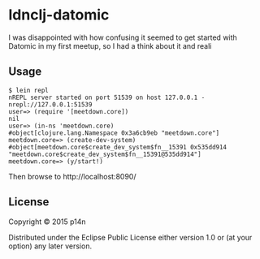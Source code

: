 # ldnclj-datomic

I was disappointed with how confusing it seemed to get started with Datomic in my first meetup,
so I had a think about it and reali

## Usage

```
$ lein repl
nREPL server started on port 51539 on host 127.0.0.1 - nrepl://127.0.0.1:51539
user=> (require '[meetdown.core])
nil
user=> (in-ns 'meetdown.core)
#object[clojure.lang.Namespace 0x3a6cb9eb "meetdown.core"]
meetdown.core=> (create-dev-system)
#object[meetdown.core$create_dev_system$fn__15391 0x535dd914 "meetdown.core$create_dev_system$fn__15391@535dd914"]
meetdown.core=> (y/start!)
```

Then browse to http://localhost:8090/

## License

Copyright © 2015 p14n

Distributed under the Eclipse Public License either version 1.0 or (at
your option) any later version.
